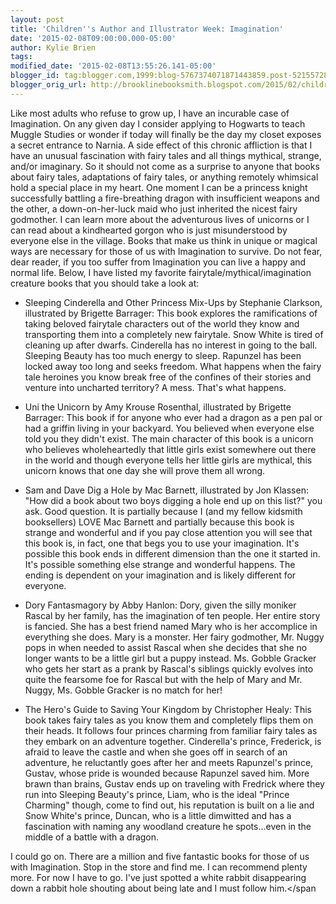 ```yaml
---
layout: post
title: 'Children''s Author and Illustrator Week: Imagination'
date: '2015-02-08T09:00:00.000-05:00'
author: Kylie Brien
tags:
modified_date: '2015-02-08T13:55:26.141-05:00'
blogger_id: tag:blogger.com,1999:blog-5767374071871443859.post-5215572825728819573
blogger_orig_url: http://brooklinebooksmith.blogspot.com/2015/02/childrens-author-and-illustrator-week_8.html
---
```

Like most adults who refuse to grow up, I have an incurable case of Imagination. On any given day I consider applying to Hogwarts to teach Muggle Studies or wonder if today will finally be the day my closet exposes a secret entrance to Narnia. A side effect of this chronic affliction is that I have an unusual fascination with fairy tales and all things mythical, strange, and/or imaginary.
So it should not come as a surprise to anyone that books about fairy tales, adaptations of fairy tales, or anything remotely whimsical hold a special place in my heart. One moment I can be a princess knight successfully battling a fire-breathing dragon with insufficient weapons and the other, a down-on-her-luck maid who just inherited the nicest fairy godmother. I can learn more about the adventurous lives of unicorns or I can read about a kindhearted gorgon who is just misunderstood by everyone else in the village. Books that make us think in unique or magical ways are necessary for those of us with Imagination to survive.
Do not fear, dear reader, if you too suffer from Imagination you can live a happy and normal life. Below, I have listed my favorite fairytale/mythical/imagination creature books that you should take a look at: 

*   Sleeping Cinderella and Other Princess Mix-Ups by Stephanie Clarkson, illustrated by Brigette Barrager: This book explores the ramifications of taking beloved fairytale characters out of the world they know and transporting them into a completely new fairytale. Snow White is tired of cleaning up after dwarfs. Cinderella has no interest in going to the ball. Sleeping Beauty has too much energy to sleep. Rapunzel has been locked away too long and seeks freedom. What happens when the fairy tale heroines you know break free of the confines of their stories and venture into uncharted territory? A mess. That's what happens. 

*   Uni the Unicorn by Amy Krouse Rosenthal, illustrated by Brigette Barrager: This book if for anyone who ever had a dragon as a pen pal or had a griffin living in your backyard. You believed when everyone else told you they didn't exist. The main character of this book is a unicorn who believes wholeheartedly that little girls exist somewhere out there in the world and though everyone tells her little girls are mythical, this unicorn knows that one day she will prove them all wrong.

*   Sam and Dave Dig a Hole by Mac Barnett, illustrated by Jon Klassen: "How did a book about two boys digging a hole end up on this list?" you ask. Good question. It is partially because I (and my fellow kidsmith booksellers) LOVE Mac Barnett and partially because this book is strange and wonderful and if you pay close attention you will see that this book is, in fact, one that begs you to use your imagination. It's possible this book ends in different dimension than the one it started in. It's possible something else strange and wonderful happens. The ending is dependent on your imagination and is likely different for everyone.

*   Dory Fantasmagory by Abby Hanlon: Dory, given the silly moniker Rascal by her family, has the imagination of ten people. Her entire story is fancied. She has a best friend named Mary who is her accomplice in everything she does. Mary is a monster. Her fairy godmother, Mr. Nuggy pops in when needed to assist Rascal when she decides that she no longer wants to be a little girl but a puppy instead. Ms. Gobble Gracker who gets her start as a prank by Rascal's siblings quickly evolves into quite the fearsome foe for Rascal but with the help of Mary and Mr. Nuggy, Ms. Gobble Gracker is no match for her!

*   The Hero's Guide to Saving Your Kingdom by Christopher Healy: This book takes fairy tales as you know them and completely flips them on their heads. It follows four princes charming from familiar fairy tales as they embark on an adventure together. Cinderella's prince, Frederick, is afraid to leave the castle and when she goes off in search of an adventure, he reluctantly goes after her and meets Rapunzel's prince, Gustav, whose pride is wounded because Rapunzel saved him. More brawn than brains, Gustav ends up on traveling with Fredrick where they run into Sleeping Beauty's prince, Liam, who is the ideal "Prince Charming" though, come to find out, his reputation is built on a lie and Snow White's prince, Duncan, who is a little dimwitted and has a fascination with naming any woodland creature he spots...even in the middle of a battle with a dragon.

I could go on. There are a million and five fantastic books for those of us with Imagination. Stop in the store and find me. I can recommend plenty more. For now I have to go. I've just spotted a white rabbit disappearing down a rabbit hole shouting about being late and I must follow him.</span